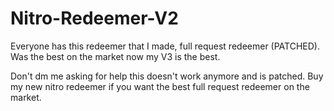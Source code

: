 # Nitro-Redeemer-V2
Everyone has this redeemer that I made, full request redeemer (PATCHED). Was the best on the market now my V3 is the best.

Don't dm me asking for help this doesn't work anymore and is patched. Buy my new nitro redeemer if you want the best full request redeemer on the market.
